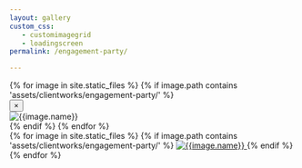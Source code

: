 ```yaml
---
layout: gallery
custom_css:
   - customimagegrid
   - loadingscreen
permalink: /engagement-party/

---
```

<section id="modal">
	{% for image in site.static_files %}
	    {% if image.path contains 'assets/clientworks/engagement-party/' %}
	    <div class="modal fade" tabindex="-1" role="dialog" id="index{{forloop.index}}">
		  <div class="modal-dialog modal-lg">
		    <div class="modal-content">
			    <div class="modal-header">
			        <button type="button" class="close" data-dismiss="modal" aria-label="Close"><span aria-hidden="true">&times;</span></button>
			    </div>
				<img src="{{image.path}}" alt="{{image.name}}" id="{{image.path}}"/>
			</div><!-- /.modal-content -->
		  </div><!-- /.modal-dialog -->
		</div><!-- /.modal -->
	    {% endif %}
	{% endfor %}
</section>
<section id="photos">
{% for image in site.static_files %}
	    {% if image.path contains 'assets/clientworks/engagement-party/' %}
    <a href="#index{{forloop.index}}" data-toggle="modal" data-target="#index{{forloop.index}}" class="mobile-noclick">
		<img src="{{image.path}}" alt="{{image.name}}" id="index{{forloop.index}}"/>
	</a>
	 {% endif %}
	{% endfor %}
</section>
